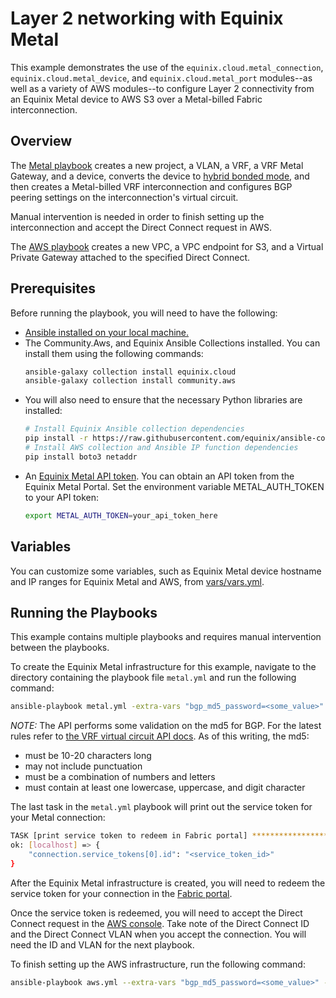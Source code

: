 # Layer 2 networking with Equinix Metal

This example demonstrates the use of the `equinix.cloud.metal_connection`, `equinix.cloud.metal_device`, and `equinix.cloud.metal_port` modules--as well as a variety of AWS modules--to configure Layer 2 connectivity from an Equinix Metal device to AWS S3 over a Metal-billed Fabric interconnection.

## Overview

The [Metal playbook](metal.yml) creates a new project, a VLAN, a VRF, a VRF Metal Gateway, and a device, converts the device to [hybrid bonded mode](https://deploy.equinix.com/developers/docs/metal/layer2-networking/overview/#network-configuration-types), and then creates a Metal-billed VRF interconnection and configures BGP peering settings on the interconnection's virtual circuit.

Manual intervention is needed in order to finish setting up the interconnection and accept the Direct Connect request in AWS.

The [AWS playbook](aws.yml) creates a new VPC, a VPC endpoint for S3, and a Virtual Private Gateway attached to the specified Direct Connect.

## Prerequisites

Before running the playbook, you will need to have the following:

- [Ansible installed on your local machine.](https://docs.ansible.com/ansible/latest/installation_guide/installation_distros.html)
- The Community.Aws, and Equinix Ansible Collections installed. You can install them using the following commands:
  ```bash
  ansible-galaxy collection install equinix.cloud
  ansible-galaxy collection install community.aws
  ```
- You will also need to ensure that the necessary Python libraries are installed:
  ```bash
  # Install Equinix Ansible collection dependencies
  pip install -r https://raw.githubusercontent.com/equinix/ansible-collection-equinix/v0.11.1/requirements.txt
  # Install AWS collection and Ansible IP function dependencies
  pip install boto3 netaddr
  ```
- An [Equinix Metal API token](https://deploy.equinix.com/developers/docs/metal/identity-access-management/api-keys/). You can obtain an API token from the Equinix Metal Portal. Set the environment variable METAL_AUTH_TOKEN to your API token:
  ```bash
  export METAL_AUTH_TOKEN=your_api_token_here
  ```

## Variables

You can customize some variables, such as Equinix Metal device hostname and IP ranges for Equinix Metal and AWS, from [vars/vars.yml](vars/vars.yml).

## Running the Playbooks

This example contains multiple playbooks and requires manual intervention between the playbooks.

To create the Equinix Metal infrastructure for this example, navigate to the directory containing the playbook file `metal.yml` and run the following command:

```bash
ansible-playbook metal.yml -extra-vars "bgp_md5_password=<some_value>"
```

*NOTE:* The API performs some validation on the md5 for BGP.  For the latest rules refer to [the VRF virtual circuit API docs](https://deploy.equinix.com/developers/api/metal/#tag/Interconnections/operation/updateVirtualCircuit). As of this writing, the md5:
* must be 10-20 characters long
* may not include punctuation
* must be a combination of numbers and letters
* must contain at least one lowercase, uppercase, and digit character

The last task in the `metal.yml` playbook will print out the service token for your Metal connection:

```bash
TASK [print service token to redeem in Fabric portal] **************************************************************************
ok: [localhost] => {
    "connection.service_tokens[0].id": "<service_token_id>"
}
```

After the Equinix Metal infrastructure is created, you will need to redeem the service token for your connection in the [Fabric portal](https://fabric.equinix.com).

Once the service token is redeemed, you will need to accept the Direct Connect request in the [AWS console](https://console.aws.amazon.com). Take note of the Direct Connect ID and the Direct Connect VLAN when you accept the connection.  You will need the ID and VLAN for the next playbook.

To finish setting up the AWS infrastructure, run the following command:

```bash
ansible-playbook aws.yml --extra-vars "bgp_md5_password=<some_value>" --extra-vars "aws_connection_id=<your_direct_connect_id>" --extra-vars "aws_connection_vlan=<your_direct_connect_vlan>"
```
